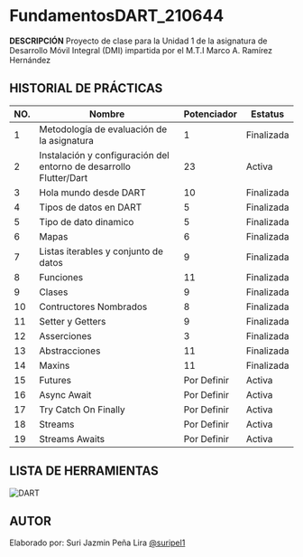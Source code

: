 # FundamentosDART_210644


**DESCRIPCIÓN**
Proyecto de clase para la Unidad 1 de la asignatura de Desarrollo Móvil Integral (DMI) impartida por el M.T.I Marco A. Ramírez Hernández

## HISTORIAL DE PRÁCTICAS

| NO. | Nombre | Potenciador | Estatus| 
|--|--|--|--|
|1|Metodología de evaluación de la asignatura|1|Finalizada|
|2| Instalación y configuración del entorno de desarrollo Flutter/Dart|23|Activa|
|3| Hola mundo desde DART|10|Finalizada|
|4| Tipos de datos en DART|5|Finalizada|
|5| Tipo de dato dinamico|5|Finalizada|
|6| Mapas|6|Finalizada|
|7| Listas iterables y conjunto de datos|9|Finalizada|
|8| Funciones |11 |Finalizada|
|9| Clases |9|Finalizada|
|10| Contructores Nombrados |8|Finalizada|
|11| Setter y Getters |9|Finalizada|
|12| Asserciones |3|Finalizada|
|13| Abstracciones |11|Finalizada|
|14| Maxins |11|Finalizada|
|15| Futures |Por Definir|Activa|
|16| Async Await |Por Definir|Activa|
|17| Try Catch On Finally |Por Definir|Activa|
|18| Streams |Por Definir|Activa|
|19| Streams Awaits |Por Definir|Activa|



## LISTA DE HERRAMIENTAS
![DART](https://img.shields.io/badge/Dart-0175C2?style=for-the-badge&logo=dart&logoColor=white)


## AUTOR 
Elaborado por: Suri Jazmin Peña Lira [@suripel1](https://github.com/Suripel1)